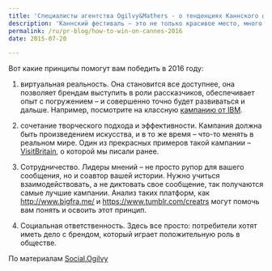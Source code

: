 ```yaml
---
title: 'Специалисты агентства Ogilvy&Mathers - о тенденциях Каннского фестиваля рекламы'
description: 'Каннский фестиваль – это не только красивое место, много креативных людей, но и важные уроки.  Именно там лучше всего щупать пульс рекламной и PR-отрасли. Наблюдая за фестивалем год из года, можно лучше понять, куда мы движемся, какова тенденция, и какие типы кампаний мы увидим среди победителей в следующем году.'
permalink: /ru/pr-blog/how-to-win-on-cannes-2016
date: 2015-07-20

---
```


Вот какие принципы помогут вам победить в 2016 году:

1. виртуальная реальность. Она становится все доступнее, она позволяет брендам выступить в роли рассказчиков, обеспечивает опыт с погружением – и совершенно точно будет развиваться и дальше. Например, посмотрите на классную <a href="https://vimeo.com/93445540">кампанию от IBM</a>.

2. сочетание творческого подхода и эффективности. Кампания должна быть произведением искусства, и в то же время – что-то менять в реальном мире. Один из прекрасных примеров такой кампании – <a href="/ru/pr-blog/great-names-for-great-britain">VisitBritain</a>, о которой мы писали ранее.

3. Сотрудничество. Лидеры мнений – не просто рупор для вашего сообщения, но и соавтор вашей истории. Нужно учиться взаимодействовать, а не диктовать свое сообщение, так получаются самые лучшие кампании. Анализ таких платформ, как <a href="http://www.bigfra.me/">http://www.bigfra.me/</a>  и <a href="https://www.tumblr.com/creatrs">https://www.tumblr.com/creatrs</a> могут помочь вам понять и освоить этот принцип.

4. Социальная ответственность. Здесь все просто: потребители хотят иметь дело с брендом, который играет положительную роль в обществе.

По материалам <a href="http://social.ogilvy.com/how-to-win-at-cannes-lions-2016/">Social.Ogilvy</a>

